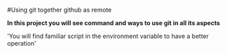 #Using git together github as remote

**In this project you will see command and ways to use git in all its aspects**

'You will find familiar script in the environment variable to have a better operation'
